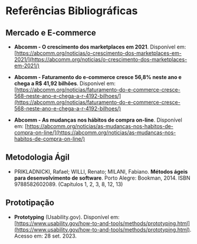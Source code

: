 # Referências Bibliográficas

## Mercado e E-commerce

- **Abcomm - O crescimento dos marketplaces em 2021**. Disponível em: [https://abcomm.org/noticias/o-crescimento-dos-marketplaces-em-2021/](https://abcomm.org/noticias/o-crescimento-dos-marketplaces-em-2021/)

- **Abcomm - Faturamento do e-commerce cresce 56,8% neste ano e chega a R$ 41,92 bilhões**. Disponível em: [https://abcomm.org/noticias/faturamento-do-e-commerce-cresce-568-neste-ano-e-chega-a-r-4192-bilhoes/](https://abcomm.org/noticias/faturamento-do-e-commerce-cresce-568-neste-ano-e-chega-a-r-4192-bilhoes/)

- **Abcomm - As mudanças nos hábitos de compra on-line**. Disponível em: [https://abcomm.org/noticias/as-mudancas-nos-habitos-de-compra-on-line/](https://abcomm.org/noticias/as-mudancas-nos-habitos-de-compra-on-line/)

## Metodologia Ágil

- PRIKLADNICKI, Rafael; WILLI, Renato; MILANI, Fabiano. **Métodos ágeis para desenvolvimento de software**. Porto Alegre: Bookman, 2014. ISBN 9788582602089. (Capítulos 1, 2, 3, 8, 12, 13)

## Prototipação

- **Prototyping** (Usability.gov). Disponível em: [https://www.usability.gov/how-to-and-tools/methods/prototyping.html](https://www.usability.gov/how-to-and-tools/methods/prototyping.html). Acesso em: 28 set. 2023.
